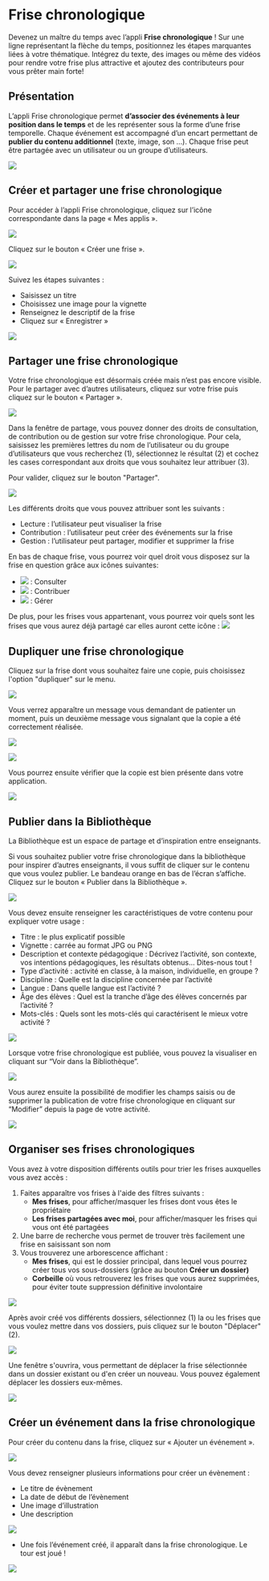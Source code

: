 # Frise chronologique

Devenez un maître du temps avec l’appli **Frise chronologique** ! Sur une ligne représentant la flèche du temps, positionnez les étapes marquantes liées à votre thématique. Intégrez du texte, des images ou même des vidéos pour rendre votre frise plus attractive et ajoutez des contributeurs pour vous prêter main forte!

## Présentation

L’appli Frise chronologique permet **d’associer des événements à leur position dans le temps** et de les représenter sous la forme d’une frise temporelle. Chaque événement est accompagné d’un encart permettant de **publier du contenu additionnel** (texte, image, son …). Chaque frise peut être partagée avec un utilisateur ou un groupe d’utilisateurs.

![](<.gitbook/assets/frise1-1 (1) (1).png>)

## Créer et partager une frise chronologique

Pour accéder à l’appli Frise chronologique, cliquez sur l’icône correspondante dans la page « Mes applis ».

![](<.gitbook/assets/frise-chrono-1-3-1 (1) (1) (2).png>)

Cliquez sur le bouton « Créer une frise ».

![](<.gitbook/assets/f11-3 (2) (2).png>)

Suivez les étapes suivantes :

* Saisissez un titre
* Choisissez une image pour la vignette
* Renseignez le descriptif de la frise
* Cliquez sur « Enregistrer »

![](<.gitbook/assets/frise\_1-2-1-1 (2) (1).png>)

## Partager une frise chronologique

Votre frise chronologique est désormais créée mais n’est pas encore visible. Pour le partager avec d’autres utilisateurs, cliquez sur votre frise puis cliquez sur le bouton « Partager ».

![](<.gitbook/assets/image (58).png>)

Dans la fenêtre de partage, vous pouvez donner des droits de consultation, de contribution ou de gestion sur votre frise chronologique. Pour cela, saisissez les premières lettres du nom de l’utilisateur ou du groupe d’utilisateurs que vous recherchez (1), sélectionnez le résultat (2) et cochez les cases correspondant aux droits que vous souhaitez leur attribuer (3).

Pour valider, cliquez sur le bouton "Partager".

![](<.gitbook/assets/frise-chronologique-3-1 (1) (1) (2).png>)

Les différents droits que vous pouvez attribuer sont les suivants :

* Lecture : l’utilisateur peut visualiser la frise
* Contribution : l’utilisateur peut créer des événements sur la frise
* Gestion : l’utilisateur peut partager, modifier et supprimer la frise

En bas de chaque frise, vous pourrez voir quel droit vous disposez sur la frise en question grâce aux icônes suivantes:

* ![](<.gitbook/assets/eye (3) (5).png>) : Consulter
* ![](<.gitbook/assets/pencil (2) (1) (5).png>) : Contribuer
* ![](<.gitbook/assets/cog (2) (1) (1).png>) : Gérer

De plus, pour les frises vous appartenant, vous pourrez voir quels sont les frises que vous aurez déjà partagé car elles auront cette icône : ![](<.gitbook/assets/share-1 (1) (1) (12).png>)

## Dupliquer une frise chronologique

Cliquez sur la frise dont vous souhaitez faire une copie, puis choisissez l'option "dupliquer" sur le menu.

![](<.gitbook/assets/image (10).png>)

Vous verrez apparaître un message vous demandant de patienter un moment, puis un deuxième message vous signalant que la copie a été correctement réalisée.

![](<.gitbook/assets/image (12).png>)

![](<.gitbook/assets/image (19).png>)

Vous pourrez ensuite vérifier que la copie est bien présente dans votre application.

![](<.gitbook/assets/image (16).png>)

## Publier dans la Bibliothèque

La Bibliothèque est un espace de partage et d’inspiration entre enseignants.

Si vous souhaitez publier votre frise chronologique dans la bibliothèque pour inspirer d’autres enseignants, il vous suffit de cliquer sur le contenu que vous voulez publier. Le bandeau orange en bas de l’écran s’affiche. Cliquez sur le bouton « Publier dans la Bibliothèque ».

![](<.gitbook/assets/image (44).png>)

Vous devez ensuite renseigner les caractéristiques de votre contenu pour expliquer votre usage :

* Titre : le plus explicatif possible
* Vignette : carrée au format JPG ou PNG
* Description et contexte pédagogique : Décrivez l’activité, son contexte, vos intentions pédagogiques, les résultats obtenus… Dites-nous tout !&#x20;
* Type d’activité : activité en classe, à la maison, individuelle, en groupe ?&#x20;
* Discipline : Quelle est la discipline concernée par l’activité
* Langue : Dans quelle langue est l’activité ?&#x20;
* Âge des élèves : Quel est la tranche d’âge des élèves concernés par l’activité ?&#x20;
* Mots-clés : Quels sont les mots-clés qui caractérisent le mieux votre activité ?&#x20;

![](.gitbook/assets/2020-05-20\_16h49\_44.png)

Lorsque votre frise chronologique est publiée, vous pouvez la visualiser en cliquant sur “Voir dans la Bibliothèque”.

![](.gitbook/assets/2020-05-20\_16h50\_53.png)

Vous aurez ensuite la possibilité de modifier les champs saisis ou de supprimer la publication de votre frise chronologique en cliquant sur “Modifier” depuis la page de votre activité.

![](.gitbook/assets/2020-05-20\_16h51\_05.png)

## Organiser ses frises chronologiques

Vous avez à votre disposition différents outils pour trier les frises auxquelles vous avez accès :

1. Faites apparaître vos frises à l'aide des filtres suivants :&#x20;
   * **Mes frises**, pour afficher/masquer les frises dont vous êtes le propriétaire
   * **Les frises partagées avec moi**, pour afficher/masquer les frises qui vous ont été partagées
2. Une barre de recherche vous permet de trouver très facilement une frise en saisissant son nom
3. Vous trouverez une arborescence affichant :
   * **Mes frises**, qui est le dossier principal, dans lequel vous pourrez créer tous vos sous-dossiers (grâce au bouton **Créer un dossier)**
   * **Corbeille** où vous retrouverez les frises que vous aurez supprimées, pour éviter toute suppression définitive involontaire

![](<.gitbook/assets/2019-07-11\_12h02\_57-1 (2) (1).png>)

Après avoir créé vos différents dossiers, sélectionnez (1) la ou les frises que vous voulez mettre dans vos dossiers, puis cliquez sur le bouton "Déplacer" (2).

![](<.gitbook/assets/image (56).png>)

Une fenêtre s'ouvrira, vous permettant de déplacer la frise sélectionnée dans un dossier existant ou d'en créer un nouveau. Vous pouvez également déplacer les dossiers eux-mêmes.

![](<.gitbook/assets/2019-07-11\_12h52\_03 (2) (1).png>)

## Créer un événement dans la frise chronologique

Pour créer du contenu dans la frise, cliquez sur « Ajouter un événement ».

![](<.gitbook/assets/frise1-1024x361-2-3 (2) (1).png>)

Vous devez renseigner plusieurs informations pour créer un évènement :

* Le titre de évènement
* La date de début de l’évènement
* Une image d’illustration
* Une description

![](<.gitbook/assets/frise\_21-1-1 (1) (1).png>)

* Une fois l’événement créé, il apparaît dans la frise chronologique. Le tour est joué !

![](<.gitbook/assets/f8-4 (2) (1).png>)
